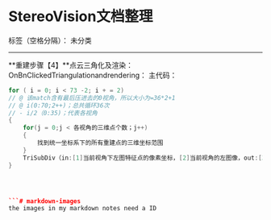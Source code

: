 
# StereoVision文档整理

标签（空格分隔）： 未分类

---
**重建步骤【4】**点云三角化及渲染： 
<span id="OnBnClickedTriangulationandrendering">OnBnClickedTriangulationandrendering：</span>
主代码：
```c++
for ( i = 0; i < 73 -2; i + = 2)
// @ 该match含有最后压进去的0视角，所以大小为=36*2+1
// @ i(0:70;2++)；总共循环36次
// - i/2（0:35)；代表各视角
{
    for(j = 0;j < 各视角的三维点个数；j++)
    {
        找到统一坐标系下的所有重建点的三维坐标范围
    }
    TriSubDiv（in:[1]当前视角下左图特征点的像素坐标，[2]当前视角的左图像，out:[3]?????）
}




```# markdown-images
the images in my markdown notes need a ID
